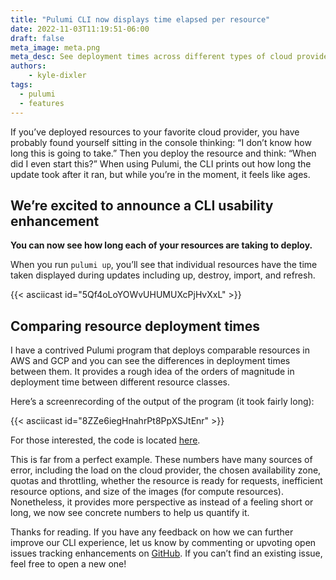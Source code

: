 ```yaml
---
title: "Pulumi CLI now displays time elapsed per resource"
date: 2022-11-03T11:19:51-06:00
draft: false
meta_image: meta.png
meta_desc: See deployment times across different types of cloud provider resources.
authors:
    - kyle-dixler
tags: 
  - pulumi
  - features
---
```


If you’ve deployed resources to your favorite cloud provider, you have probably found yourself sitting in the console thinking: “I don’t know how long this is going to take.” Then you deploy the resource and think: “When did I even start this?” When using Pulumi, the CLI prints out how long the update took after it ran, but while you’re in the moment, it feels like ages.

## We’re excited to announce a CLI usability enhancement

**You can now see how long each of your resources are taking to deploy.**

When you run `pulumi up`, you’ll see that individual resources have the time taken displayed during updates including up, destroy, import, and refresh.

{{< asciicast id="5Qf4oLoYOWvUHUMUXcPjHvXxL" >}}

## Comparing resource deployment times

I have a contrived Pulumi program that deploys comparable resources in AWS and GCP and you can see the differences in deployment times between them. It provides a rough idea of the orders of magnitude in deployment time between different resource classes.

Here’s a screenrecording of the output of the program (it took fairly long):

{{< asciicast id="8ZZe6iegHnahrPt8PpXSJtEnr" >}}

For those interested, the code is located [here](https://gist.github.com/dixler/d54883b399d31d934188a36f08ae9e77).

This is far from a perfect example. These numbers have many sources of error, including the load on the cloud provider, the chosen availability zone, quotas and throttling, whether the resource is ready for requests, inefficient resource options, and size of the images (for compute resources). Nonetheless, it provides more perspective as instead of a feeling short or long, we now see concrete numbers to help us quantify it.

Thanks for reading. If you have any feedback on how we can further improve our CLI experience, let us know by commenting or upvoting open issues tracking enhancements on [GitHub](https://github.com/pulumi/pulumi). If you can’t find an existing issue, feel free to open a new one!

